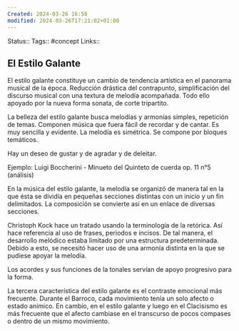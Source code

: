 ```yaml
---
Created: 2024-03-26 16:58
modified: 2024-03-26T17:21:02+01:00
---
```

Status:: 
Tags:: #concept 
Links:: 

## El Estilo Galante

El estilo galante constituye un cambio de tendencia artística en el panorama musical de la época. Reducción drástica del contrapunto, simplificación del discurso musical con una textura de melodía acompañada. Todo ello apoyado por la nueva forma sonata, de corte tripartito.

La belleza del estilo galante busca melodías y armonías simples, repetición de temas. Componen música que fuera fácil de recordar y de cantar. Es muy sencilla y evidente. La melodía es simétrica. Se compone por bloques temáticos.

Hay un deseo de gustar y de agradar y de deleitar.

Ejemplo: Luigi Boccherini - Minueto del Quinteto de cuerda op. 11 n°5 (análisis)

En la música del estilo galante, la melodía se organizó de manera tal en la que ésta se dividía en pequeñas secciones distintas con un inicio y un fin delimitados. La composición se convierte así en un enlace de diversas secciones.

Christoph Kock hace un tratado usando la terminología de la retórica. Así hace referencia al uso de frases, periodos e incisos. De tal manera, el desarrollo melódico estaba limitado por una estructura predeterminada. Debido a esto, se necesitó hacer uso de una armonía distinta en la que se pudiese apoyar la melodía.

Los acordes y sus funciones de la tonales servían de apoyo progresivo para la forma.

La tercera característica del estilo galante es el contraste emocional más frecuente. Durante el Barroco, cada movimiento tenía un solo afecto o estado anímico. En cambio, en el estilo galante y luego en el Clacisismo es más frecuente que el afecto cambiase en el transcurso de pocos compases o dentro de un mismo movimiento.
